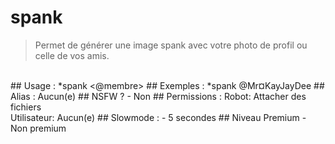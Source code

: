 # spank

> Permet de générer une image spank avec votre photo de profil ou celle de vos amis.

<br>
## Usage :
*spank <@membre>
## Exemples :
*spank @Mr¤KayJayDee
## Alias :
Aucun(e)
## NSFW ?
- Non
## Permissions :
Robot: Attacher des fichiers
<br>
Utilisateur: Aucun(e)
## Slowmode :
- 5 secondes
## Niveau Premium
- Non premium